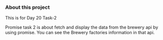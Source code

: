 ### About this project

This is for Day 20 Task-2

Promise task 2 is about fetch and display the data from the brewery api by using promise. You can see the Brewery factories information in that api.